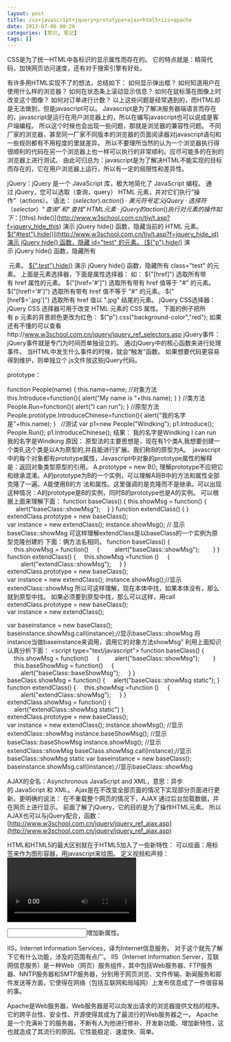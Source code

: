 ```yaml
---
layout: post
title: css+javascript+jquery+prototype+ajax+html5+iis+apache
date: 2013-07-06 00:20
categories: [常识, 笔记]
tags: []
---
```

CSS是为了统一HTML中各标识的显示属性而存在的。
它的特点就是：精简代码，加快网页访问速度，还有对于搜索引擎有好处。


有许多用HTML实现不了的想法，总结如下：
如何显示弹出框？
如何知道用户在使用什么样的浏览器？
如何在状态条上滚动显示信息？
如何在鼠标落在图像上时改变这个图像？
如何对订单进行计数？
以上这些问题是经常遇到的，而HTML却是无法做到，但是javascript可以。
Javascript是为了解决服务器端语言而存在的，javascript是运行在用户浏览器上的，所以在编写javascript也可以说成是客户端编程。
所以这个时候也会出现一些问题，那就是浏览器的兼容性问题。
不同厂家的浏览器，甚至同一厂家不同版本的浏览器的页面阅读器对javascript语句和一些规则都有不用程度的里就差异。
所以不要理所当然的认为一个浏览器执行得很顺利的代码在另一个浏览器上也一样可以执行的非常顺利。应尽可能多的在别的浏览器上进行测试。
由此可归总为：javascript是为了解决HTML不能实现的目标而存在的，它在用户浏览器上运行，所以有一定的局限性和差异性。



jQuery：jQuery 是一个 JavaScript 库，极大地简化了 JavaScript 编程。
通过 jQuery，您可以选取（查询，query） HTML 元素，并对它们执行“操作”（actions）。
语法：
$(selector).action()
· 美元符号定义 jQuery
· 选择符（selector）“查询”和“查找” HTML 元素
· jQuery 的 action() 执行对元素的操作
如下：
[$(this).hide()](http://www.w3school.com.cn/tiy/t.asp?f=jquery_hide_this)
演示 jQuery hide() 函数，隐藏当前的 HTML 元素。
[$("#test").hide()](http://www.w3school.com.cn/tiy/t.asp?f=jquery_hide_id)
演示 jQuery hide() 函数，隐藏 id="test" 的元素。
[$("p").hide()](http://www.w3school.com.cn/tiy/t.asp?f=jquery_hide_p)
演示 jQuery hide() 函数，隐藏所有 <p> 元素。
[$(".test").hide()](http://www.w3school.com.cn/tiy/t.asp?f=jquery_hide_class)
演示 jQuery hide() 函数，隐藏所有 class="test" 的元素。
上面是元素选择器，下面是属性选择器：
如：
$("[href]") 选取所有带有 href 属性的元素。
$("[href='#']") 选取所有带有 href 值等于 "#" 的元素。
$("[href!='#']") 选取所有带有 href 值不等于 "#" 的元素。
$("[href$='.jpg']") 选取所有 href 值以 ".jpg" 结尾的元素。
jQuery CSS选择器：
jQuery CSS 选择器可用于改变 HTML 元素的 CSS 属性。
下面的例子把所有 p 元素的背景颜色更改为红色：
$("p").css("background-color","red");
如果还有不懂的可以查看http://www.w3school.com.cn/jquery/jquery_ref_selectors.asp
jQuery事件：
jQuery事件就是专门为时间而单独设立的。
通过jQuery中的核心函数来进行处理事件。
当HTML中发生什么事件的时候，就会“触发”函数。
如果想要代码更容易得到维护，则单独立个.js文件放这些jQuery代码。


prototype：

function People(name)
{
this.name=name;
//对象方法
this.Introduce=function(){
alert("My name is "+this.name);
}
}
//类方法
People.Run=function(){
alert("I can run");
}
//原型方法
People.prototype.IntroduceChinese=function(){
alert("我的名字是"+this.name);
}
 
//测试
var p1=new People("Windking");
p1.Introduce();
People.Run();
p1.IntroduceChinese();
结果：
我的名字是Windking
I can run
我的名字是Windking
原因：
原型法的主要思想是，现在有1个类A,我想要创建一个类B,这个类是以A为原型的,并且能进行扩展。我们称B的原型为A。 
javascript中的每个对象都有prototype属性，Javascript中对象的prototype属性的解释是：返回对象类型原型的引用。
A.prototype = new B();
理解prototype不应把它和继承混淆。A的prototype为B的一个实例，可以理解A将B中的方法和属性全部克隆了一遍。A能使用B的方 法和属性。这里强调的是克隆而不是继承。可以出现这种情况：A的prototype是B的实例，同时B的prototype也是A的实例。
可以根据上面来理解下面：
function baseClass()
{
this.showMsg = function()
{
     alert("baseClass::showMsg");   
}
}
function extendClass()
{
}
extendClass.prototype = new baseClass();
var instance = new extendClass();
instance.showMsg(); // 显示baseClass::showMsg
可这样理解extendClass是以baseClass的一个实例为原型克隆创建的
下面：俩方法名相同。
function baseClass()
{
    this.showMsg = function()
    {
        alert("baseClass::showMsg");   
    }
}
function extendClass()
{
    this.showMsg =function ()
    {
        alert("extendClass::showMsg");
    }
}
extendClass.prototype = new baseClass();
var instance = new extendClass();
instance.showMsg();//显示extendClass::showMsg
所以可这样理解，现在本体中找，如果本体没有，那么就到原型中找。
如果必须要到原型中找，那么可以这样，用call
extendClass.prototype = new baseClass();
var instance = new extendClass();


var baseinstance = new baseClass();
baseinstance.showMsg.call(instance);//显示baseClass::showMsg
将instance当做baseinstance来调用，调用它的对象方法showMsg”
利用上面知识认真分析下面：
<script type="text/javascript">
function baseClass()
{
    this.showMsg = function()
    {
        alert("baseClass::showMsg");   
    }
   
    this.baseShowMsg = function()
    {
        alert("baseClass::baseShowMsg");
    }
}
baseClass.showMsg = function()
{
    alert("baseClass::showMsg static");
}
function extendClass()
{
    this.showMsg =function ()
    {
        alert("extendClass::showMsg");
    }
}
extendClass.showMsg = function()
{
    alert("extendClass::showMsg static")
}
extendClass.prototype = new baseClass();
var instance = new extendClass();
instance.showMsg(); //显示extendClass::showMsg
instance.baseShowMsg(); //显示baseClass::baseShowMsg
instance.showMsg(); //显示extendClass::showMsg
baseClass.showMsg.call(instance);//显示baseClass::showMsg static
var baseinstance = new baseClass();
baseinstance.showMsg.call(instance);//显示baseClass::showMsg
</script>





AJAX的全名：Asynchronous JavaScript and XML，意思：异步的 JavaScript 和 XML。
Ajax是在不改变全部页面的情况下实现部分页面进行更新。更明确的说法：
在不重载整个网页的情况下，AJAX 通过后台加载数据，并在网页上进行显示。
前面了解了jQuery，它的目的是为了操作HTML元素。
所以AJAX也可以与jQuery配合，函数：
[http://www.w3school.com.cn/jquery/jquery_ref_ajax.asp](http://www.w3school.com.cn/jquery/jquery_ref_ajax.asp)
[
](http://www.w3school.com.cn/jquery/jquery_ref_ajax.asp)


HTML和HTML5的最大区别就在于HTML5加入了一些新特性：
可以绘画：用<canvas>标签来作为图形容器，用javascript来绘图。
定义视频和声频：<video><audio>标签。
获取位置：getCurrentPosition() 方法来获得用户的位置
增加了输入类型：这个功能可以很好的控制和验证输入类型是否属于自己定义的类型。
添加表单属性：<form><input>增加新属性。



IIS，Internet Information Services，译为Internet信息服务。
对于这个就先了解下它有什么功能，涉及的范围有点广。
IIS（Internet Information Server，互联网信息服务）是一种Web（网页）服务组件，其中包括Web服务器、FTP服务器、NNTP服务器和SMTP服务器，分别用于网页浏览、文件传输、新闻服务和邮件发送等方面，它使得在网络（包括互联网和局域网）上发布信息成了一件很容易的事。


Apache是Web服务器，Web服务器是可以向发出请求的浏览器提供文档的程序。
它的跨平台性、安全性、开源使得其成为了最流行的Web服务器之一。
Apache是一个充满补丁的服务器，不断有人为他进行修补、开发新功能、增加新特性，这也就造成了其流行的原因。它性能稳定、速度快、简单。
